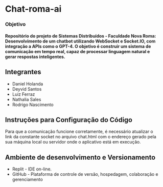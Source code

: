 # Chat-roma-ai

### Objetivo
#### Repositório do projeto de Sistemas Distribuídos - Faculdade Nova Roma: Desenvolvimento de um chatbot utilizando WebSocket e Socket.IO, com integração a APIs como o GPT-4. O objetivo é construir um sistema de comunicação em tempo real, capaz de processar linguagem natural e gerar respostas inteligentes.

## Integrantes
- Daniel Holanda
- Deyvid Santos
- Luiz Ferraz
- Nathalia Sales
- Rodrigo Nascimento
  
## Instruções para Configuração do Código
Para que a comunicação funcione corretamente, é necessário atualizar o link da constante socket no arquivo chat.html com o endereço gerado pela sua máquina local ou servidor onde o aplicativo está em execução.

## Ambiente de desenvolvimento e Versionamento 
- Replit - IDE on-line.<br>
- GitHub - Plataforma de controle de versão, hospedagem, colaboração e gerenciamento



